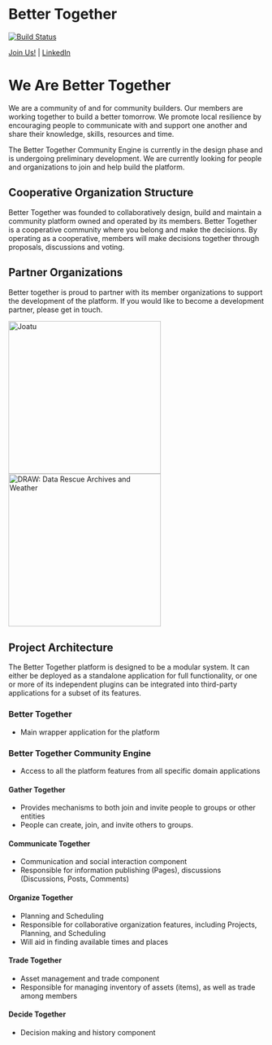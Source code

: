 # Better Together

[![Build Status](https://travis-ci.com/better-together-org/better-together-api-rails.svg?branch=production)](https://travis-ci.com/better-together-org/better-together-api-rails)

[Join Us!](mailto:community@bettertogethersolutions.com?subject=Invitation) | [LinkedIn](https://www.linkedin.com/company/better-together-coop/)

# We Are Better Together

We are a community of and for community builders. Our members are working together to build a better tomorrow. We promote local resilience by encouraging people to communicate with and support one another and share their knowledge, skills, resources and time. 

The Better Together Community Engine is currently in the design phase and is undergoing preliminary development. We are currently looking for people and organizations to join and help build the platform.

## Cooperative Organization Structure
Better Together was founded to collaboratively design, build and maintain a community platform owned and operated by its members. Better Together is a cooperative community where you belong and make the decisions. By operating as a cooperative, members will make decisions together through proposals, discussions and voting. 

## Partner Organizations
Better together is proud to partner with its member organizations to support the development of the platform. If you would like to become a development partner, please get in touch.

<a href="http://alpha.joatu.org/" target="_blank" title="Joatu"><img width="300" src="app/assets/images/partners/joatu.png" alt="Joatu" /></a>
<a href="https://citsci.geog.mcgill.ca/" target="_blank" title="DRAW: Data Rescue Archives and Weather"><img width="300" src="app/assets/images/partners/DRAW.png" alt="DRAW: Data Rescue Archives and Weather"/></a>

## Project Architecture
The Better Together platform is designed to be a modular system. It can either be deployed as a standalone application for full functionality, or one or more of its independent plugins can be integrated into third-party applications for a subset of its features.

### Better Together
- Main wrapper application for the platform

### Better Together Community Engine
- Access to all the platform features from all specific domain applications

#### Gather Together
- Provides mechanisms to both join and invite people to groups or other entities
- People can create, join, and invite others to groups.

#### Communicate Together
- Communication and social interaction component
- Responsible for information publishing (Pages), discussions (Discussions, Posts, Comments)

#### Organize Together
- Planning and Scheduling
- Responsible for collaborative organization features, including Projects, Planning, and Scheduling
- Will aid in finding available times and places

#### Trade Together
- Asset management and trade component
- Responsible for managing inventory of assets (items), as well as trade among members

#### Decide Together
- Decision making and history component

